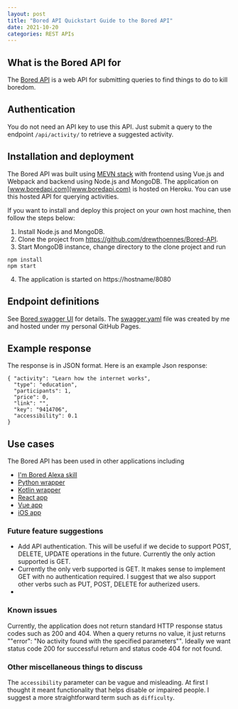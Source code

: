 ```yaml
---
layout: post
title: "Bored API Quickstart Guide to the Bored API"
date: 2021-10-20
categories: REST APIs
---
```


## What is the Bored API for

The [Bored API](www.boredapi.com) is a web API for submitting queries to find things to do to kill boredom. 


## Authentication 
You do not need an API key to use this API. Just submit a query to the endpoint `/api/activity/` to retrieve a suggested activity. 


## Installation and deployment 

The Bored API was built using  [MEVN stack](https://www.educative.io/edpresso/what-is-mevn-stack) with frontend using Vue.js and Webpack and backend using Node.js and MongoDB. The application on [www.boredapi.com](www.boredapi.com) is hosted on Heroku. You can use this hosted API for querying activities. 

If you want to install and deploy this project on your own host machine, then follow the steps below:

1. Install Node.js and MongoDB.
2. Clone the project from https://github.com/drewthoennes/Bored-API.
3. Start MongoDB instance, change directory to the clone project and run
```
npm install
npm start
```
4. The application is started on https://hostname/8080


## Endpoint definitions

See [Bored swagger UI](https://taolicd.github.io/swagger-for-bored-api/) for details. The [swagger.yaml](https://github.com/taolicd/swagger-for-bored-api/blob/master/swagger.yaml) file was created by me and hosted under my personal GitHub Pages.

## Example response

The response is in JSON format. Here is an example Json response:

```
{ "activity": "Learn how the internet works",
  "type": "education",
  "participants": 1,
  "price": 0,
  "link": "",
  "key": "9414706",
  "accessibility": 0.1
}

```



## Use cases

The Bored API has been used in other applications including

* [I'm Bored Alexa skill](https://www.amazon.com/gp/product/B07GDL9MP4?ie=UTF8&ref-suffix=ss_rw)
* [Python wrapper](https://pypi.org/project/bored/)
* [Kotlin wrapper](https://gitlab.com/CMDR_Tvis/bored-api)
* [React app](https://github.com/CDAracena/Im-Bored)
* [Vue app](https://github.com/emilsgulbis/BoredApp)
* [iOS app](https://apps.apple.com/us/app/bored-find-what-to-do/id1475656469)


### Future feature suggestions

* Add API authentication. This will be useful if we decide to support POST, DELETE, UPDATE operations in the future.
Currently the only action supported is GET. 
* Currently the only verb supported is GET. It makes sense to implement GET with no authentication required. I suggest that we also support other verbs such as PUT, POST, DELETE for autherized users. 
*


### Known issues

Currently, the application does not return standard HTTP response status codes such as 200 and 404. When a query returns no value, it just returns ""error": "No activity found with the specified parameters"". Ideally we want status code 200 for successful return and status code 404 for not found. 

### Other miscellaneous things to discuss

The `accessibility` parameter can be vague and misleading. At first I thought it meant functionality that helps disable or impaired people.  I suggest a more straightforward term such as `difficulty`. 








